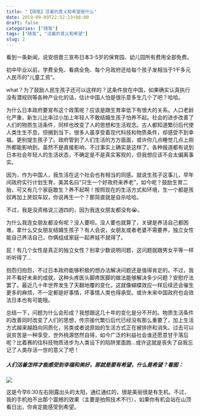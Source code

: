 ```yaml
---
title: "【随笔】活着的意义和希望是什么"
date: 2019-09-09T22:52:13+08:00
draft: false
categories: ["随笔"]
tags: ["随笔", "活着的意义和希望"]
slug: 2
---
```


看到一条新闻，说安倍晋三宣布日本3-5岁的保育园、幼儿园所有费用全部免费。

初中毕业以前，学费全免、看病全免、每个月政府还给每个孩子发相当于1千多元人民币的“儿童工资”。

what？为了鼓励人民生孩子还可以这样的？这条件放在中国，如果确实认真执行没有潜规则等各种产业化的话，估计中国人怕是很乐意多生几个了吧？哈哈。

为什么日本政府要宣布这个政策呢？应该是跟生育率低下有很大的关系。人口老龄化严重，新生儿比率过小加上年轻人不敢结婚生孩子怕养不起。社会的进步改善了人们的物质生活条件，同样也改变了人的思想和生活观念。古人都知道繁衍后代使人类生生不息，但搁到当下，很多人虽享受着现代科技和物质条件，却感受不到幸福，更别提生孩子了。政府管到了人们生活的方方面面，或许你几点睡觉几点上厕所都能影响到，虽然不是直接影响，不过事实上确实是这样了。各种报道都有说到日本社会年轻人的生活状态，不确定是不是真实客观的，但我想应该不会太偏离事实。

因为，作为中国人，我生活在这个社会也有相当的同感。就说生孩子这事儿，早年间政府实行计划生育，美其名曰“只生一个好政府来养老”，如今呢？鼓励生育二胎，可又有几个家庭敢生？养不起啊！按照现在的生活方式和环境，生一个都是孩奴再加上房奴车奴，你说再生一个？那简直就是自杀哈哈。

不过，我是没资格说三道四的，因为我连女朋友都没有😭。

为什么我连女朋友都没有呢？没人要呗。没人要也就算了，关键是养活自己都困难，拿什么交女朋友结婚生孩子？有人会说，女朋友或者老婆不需要养，独立女性能自己养活自己，你俩组成家庭一起养娃不就得了。

屁！有几个女性是真正的独立女性？别拿少数说明问题，这问题就跟男女平等一样听听得了...

抱怨归抱怨，不过日本政府能够积极的想办法解决问题还是值得肯定的。不过，我并不看好未来的成就，这种头疼医头脚疼医脚的做法能够解决多少问题？安慰疗法罢了。最近几十年世界发生了天翻地覆的变化，这就像蝴蝶效应一样后续还会催生更多的麻烦，不一定都是好事情，坏事情人类也得承受。或许未来中国政府也会效法日本也有可能哦。

总结一下，问题为什么会形成？我想跟这几十年的变化是分不开的。物质生活条件的改善同时改变了人们的思想，传宗接代繁衍后代已经没有那么重要了，加上生活方式越来越趋向同质化，另类或者说原始的生活方式正在被排挤和消失。过去可以说贫苦是一种享受，世外桃源悠然自得，如今广泛的利益社会谁还愿意甘于落后呢？比着赛的往科技物质进步为人类设下的陷阱里面跑...或许这就是丧失了自我忘记了人类存活一世的意义了吧！

##### 人们活着怎样才能感受到幸福和美好，那就是要有希望，什么是希望？看图：

![](https://img.dtz9.net/imgs/2019/09/b5c986b737594fdc.jpg)

这是今早6:30左右刚露出头的太阳，通红通红的，很是美丽很是有生机。不过，我的手机拍不出那个震撼的效果（主要是拍照技术不行），如果你有机会站在山顶看日出，你肯定能感受到希望。